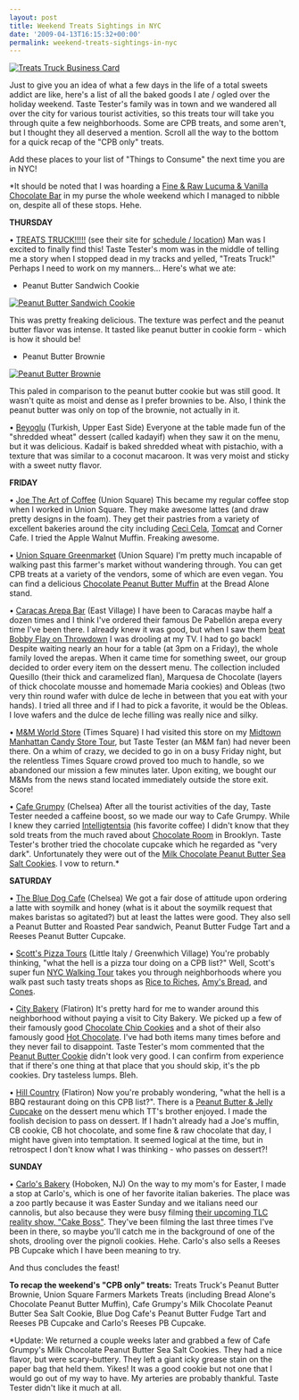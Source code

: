 ```yaml
---
layout: post
title: Weekend Treats Sightings in NYC
date: '2009-04-13T16:15:32+00:00'
permalink: weekend-treats-sightings-in-nyc
---
```

<a href="http://www.flickr.com/photos/kstar810/3439431562/"><img src="http://farm4.static.flickr.com/3569/3439431562_015bd873b5.jpg?v=0" alt="Treats Truck Business Card" /></a>

Just to give you an idea of what a few days in the life of a total sweets addict are like, here's a list of all the baked goods I ate / ogled over the holiday weekend. Taste Tester's family was in town and we wandered all over the city for various tourist activities, so this treats tour will take you through quite a few neighborhoods. Some are CPB treats, and some aren't, but I thought they all deserved a mention. Scroll all the way to the bottom for a quick recap of the "CPB only" treats. 

Add these places to your list of "Things to Consume" the next time you are in NYC!

*It should be noted that I was hoarding a <a href="http://www.fineandraw.com/buy.html">Fine & Raw Lucuma & Vanilla Chocolate Bar</a> in my purse the whole weekend which I managed to nibble on, despite all of these stops. Hehe.

<strong>THURSDAY</strong>

&#8226; <a href="http://www.treatstruck.com/">TREATS TRUCK!!!!!</a> (see their site for <a href="http://www.treatstruck.com/?page_id=3">schedule / location</a>)
Man was I excited to finally find this! Taste Tester's mom was in the middle of telling me a story when I stopped dead in my tracks and yelled, "Treats Truck!" Perhaps I need to work on my manners... Here's what we ate:

- Peanut Butter Sandwich Cookie

<a href="http://www.flickr.com/photos/kstar810/3437335059/"><img src="http://farm4.static.flickr.com/3335/3437335059_b98aee0bd7.jpg?v=0" alt="Peanut Butter Sandwich Cookie" /></a>

This was pretty freaking delicious. The texture was perfect and the peanut butter flavor was intense. It tasted like peanut butter in cookie form - which is how it should be!

- Peanut Butter Brownie

<a href="http://www.flickr.com/photos/kstar810/3438144406/in/photostream/"><img src="http://farm4.static.flickr.com/3659/3438144406_a8d2f605f2.jpg?v=0" alt="Peanut Butter Brownie" /></a>

This paled in comparison to the peanut butter cookie but was still good. It wasn't quite as moist and dense as I prefer brownies to be. Also, I think the peanut butter was only on top of the brownie, not actually in it.

&#8226; <a href="http://www.yelp.com/biz/beyoglu-new-york">Beyoglu</a> (Turkish, Upper East Side)
Everyone at the table made fun of the "shredded wheat" dessert (called kadayif) when they saw it on the menu, but it was delicious. Kadaif is baked shredded wheat with pistachio, with a texture that was similar to a coconut macaroon. It was very moist and sticky with a sweet nutty flavor. 

<strong>FRIDAY</strong>

&#8226; <a href="http://www.joetheartofcoffee.com/">Joe The Art of Coffee</a> (Union Square)
This became my regular coffee stop when I worked in Union Square. They make awesome lattes (and draw pretty designs in the foam). They get their pastries from a variety of excellent bakeries around the city including <a href="http://www.cecicelanyc.com/index.html">Ceci Cela</a>, <a href="http://www.tomcatbakery.com/sweets.htm">Tomcat</a> and Corner Cafe. I tried the Apple Walnut Muffin. Freaking awesome.

&#8226; <a href="http://www.localharvest.org/farmers-markets/M2794">Union Square Greenmarket</a> (Union Square)
I'm pretty much incapable of walking past this farmer's market without wandering through. You can get CPB treats at a variety of the vendors, some of which are even vegan. You can find a delicious <a href="http://www.cpbgallery.com/2008/09/09/bread-alones-smashed-chocolate-peanut-butter-muffin/">Chocolate Peanut Butter Muffin</a> at the Bread Alone stand.

&#8226; <a href="http://www.caracasarepabar.com/manhattan.php">Caracas Arepa Bar</a> (East Village)
I have been to Caracas maybe half a dozen times and I think I've ordered their famous De Pabell&#243;n arepa every time I've been there. I already knew it was good, but when I saw them <a href="http://www.foodnetwork.com/videos/arepas/23502.html">beat Bobby Flay on Throwdown</a> I was drooling at my TV. I had to go back! Despite waiting nearly an hour for a table (at 3pm on a Friday), the whole family loved the arepas. When it came time for something sweet, our group decided to order every item on the dessert menu. The collection included Quesillo (their thick and caramelized flan), Marquesa de Chocolate (layers of thick chocolate mousse and homemade Maria cookies) and Obleas (two very thin round wafer with dulce de leche in between that you eat with your hands). I tried all three and if I had to pick a favorite, it would be the Obleas. I love wafers and the dulce de leche filling was really nice and silky.

&#8226; <a href="http://www.mymms.com/service/locations.asp">M&M World Store</a> (Times Square)
I had visited this store on my <a href="http://www.cpbgallery.com/2008/05/05/midtown-manhattan-candy-store-tour/">Midtown Manhattan Candy Store Tour</a>, but Taste Tester (an M&M fan) had never been there. On a whim of crazy, we decided to go in on a busy Friday night, but the relentless Times Square crowd proved too much to handle, so we abandoned our mission a few minutes later. Upon exiting, we bought our M&Ms from the news stand located immediately outside the store exit. Score!

&#8226; <a href="http://www.cafegrumpy.com/">Cafe Grumpy</a> (Chelsea)
After all the tourist activities of the day, Taste Tester needed a caffeine boost, so we made our way to Cafe Grumpy. While I knew they carried <a href="http://www.intelligentsiacoffee.com/">Intelligtentsia</a> (his favorite coffee) I didn't know that they sold treats from the much raved about <a href="http://www.thechocolateroombrooklyn.com/">Chocolate Room</a> in Brooklyn. Taste Tester's brother tried the chocolate cupcake which he regarded as "very dark". Unfortunately they were out of the <a href="http://www.thechocolateroombrooklyn.com/1home/menu3.php">Milk Chocolate Peanut Butter Sea Salt Cookies</a>. I vow to return.*

<strong>SATURDAY</strong>

&#8226; <a href="http://www.yelp.com/biz/the-blue-dog-cafe-new-york">The Blue Dog Cafe</a> (Chelsea)
We got a fair dose of attitude upon ordering a latte with soymilk and honey (what is it about the soymilk request that makes baristas so agitated?) but at least the lattes were good. They also sell a Peanut Butter and Roasted Pear sandwich, Peanut Butter Fudge Tart and a Reeses Peanut Butter Cupcake.

&#8226; <a href="http://www.scottspizzatours.com/">Scott's Pizza Tours</a> (Little Italy / Greenwhich Village)
You're probably thinking, "what the hell is a pizza tour doing on a CPB list?" Well, Scott's super fun <a href="http://www.scottspizzatours.com/p/tourdescriptions/w/byfoot/">NYC Walking Tour</a> takes you through neighborhoods where you walk past such tasty treats shops as <a href="http://www.ricetoriches.com/frameset.php?content=/startpage.php">Rice to Riches</a>, <a href="http://www.amysbread.com/">Amy's Bread</a>, and <a href="http://www.yelp.com/biz/cones-new-york">Cones</a>. 

&#8226; <a href="http://www.yelp.com/biz/the-city-bakery-new-york">City Bakery</a> (Flatiron)
It's pretty hard for me to wander around this neighborhood without paying a visit to City Bakery. We picked up a few of their famously good <a href="http://www.flickr.com/photos/roboppy/387106847/">Chocolate Chip Cookies</a> and a shot of their also famously good <a href="http://www.flickr.com/photos/roboppy/3093941152/in/set-72157610938538388/">Hot Chocolate</a>. I've had both items many times before and they never fail to disappoint. Taste Tester's mom commented that the <a href="http://www.flickr.com/photos/kathyylchan/2917425490/">Peanut Butter Cookie</a> didn't look very good. I can confirm from experience that if there's one thing at that place that you should skip, it's the pb cookies. Dry tasteless lumps. Bleh.

&#8226; <a href="http://www.hillcountryny.com/home.php">Hill Country</a> (Flatiron)
Now you're probably wondering, "what the hell is a BBQ restaurant doing on this CPB list?". There is a <a href="http://www.flickr.com/photos/schleppy/1429876578/">Peanut Butter & Jelly Cupcake</a> on the dessert menu which TT's brother enjoyed. I made the foolish decision to pass on dessert. If I hadn't already had a Joe's muffin, CB cookie, CB hot chocolate, and some fine & raw chocolate that day, I might have given into temptation. It seemed logical at the time, but in retrospect I don't know what I was thinking - who passes on dessert?!

<strong>SUNDAY</strong>

&#8226; <a href="http://www.carlosbakery.com/">Carlo's Bakery</a> (Hoboken, NJ)
On the way to my mom's for Easter, I made a stop at Carlo's, which is one of her favorite italian bakeries. The place was a zoo partly because it was Easter Sunday and we italians need our cannolis, but also because they were busy filming <a href="http://hoboken411.com/archives/17304">their upcoming TLC reality show, "Cake Boss"</a>. They've been filming the last three times I've been in there, so maybe you'll catch me in the background of one of the shots, drooling over the pignoli cookies. Hehe. Carlo's also sells a Reeses PB Cupcake which I have been meaning to try.

And thus concludes the feast!

<strong>To recap the weekend's "CPB only" treats:</strong> Treats Truck's Peanut Butter Brownie, Union Square Farmers Markets Treats (including Bread Alone's Chocolate Peanut Butter Muffin), Cafe Grumpy's Milk Chocolate Peanut Butter Sea Salt Cookie, Blue Dog Cafe's Peanut Butter Fudge Tart and Reeses PB Cupcake and Carlo's Reeses PB Cupcake. 

*Update: We returned a couple weeks later and grabbed a few of Cafe Grumpy's Milk Chocolate Peanut Butter Sea Salt Cookies. They had a nice flavor, but were scary-buttery. They left a giant icky grease stain on the paper bag that held them. Yikes! It was a good cookie but not one that I would go out of my way to have. My arteries are probably thankful. Taste Tester didn't like it much at all.
